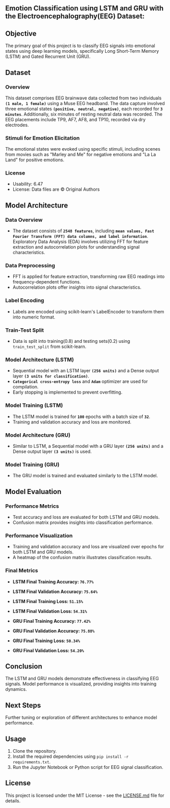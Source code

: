 ## Emotion Classification using LSTM and GRU with the Electroencephalography(EEG) Dataset:

## Objective
The primary goal of this project is to classify EEG signals into emotional states using deep learning models, specifically Long Short-Term Memory (LSTM) and Gated Recurrent Unit (GRU).

## Dataset
### Overview
This dataset comprises EEG brainwave data collected from two individuals **`(1 male, 1 female)`** using a Muse EEG headband. The data capture involved three emotional states **`(positive, neutral, negative)`**, each recorded for **`3 minutes`**. Additionally, six minutes of resting neutral data was recorded. The EEG placements include TP9, AF7, AF8, and TP10, recorded via dry electrodes.

### Stimuli for Emotion Elicitation
The emotional states were evoked using specific stimuli, including scenes from movies such as "Marley and Me" for negative emotions and "La La Land" for positive emotions.

### License
- Usability: 6.47
- License: Data files are © Original Authors

## Model Architecture

### Data Overview
- The dataset consists of **`2548 features`**, including **`mean values, Fast Fourier Transform (FFT) data columns, and label information`**. Exploratory Data Analysis (EDA) involves utilizing FFT for feature extraction and autocorrelation plots for understanding signal characteristics.

### Data Preprocessing
- FFT is applied for feature extraction, transforming raw EEG readings into frequency-dependent functions.
- Autocorrelation plots offer insights into signal characteristics.

### Label Encoding
- Labels are encoded using scikit-learn's LabelEncoder to transform them into numeric format.

### Train-Test Split
- Data is split into training(0.8) and testing sets(0.2) using `train_test_split` from scikit-learn.

### Model Architecture (LSTM)
- Sequential model with an LSTM layer **`(256 units)`** and a Dense output layer **`(3 units for classification)`**.
- **`Categorical cross-entropy loss`** and **`Adam`** optimizer are used for compilation.
- Early stopping is implemented to prevent overfitting.

### Model Training (LSTM)
- The LSTM model is trained for **`100`** epochs with a batch size of **`32`**.
- Training and validation accuracy and loss are monitored.

### Model Architecture (GRU)
- Similar to LSTM, a Sequential model with a GRU layer **`(256 units)`** and a Dense output layer **`(3 units)`** is used.

### Model Training (GRU)
- The GRU model is trained and evaluated similarly to the LSTM model.

## Model Evaluation

### Performance Metrics
- Test accuracy and loss are evaluated for both LSTM and GRU models.
- Confusion matrix provides insights into classification performance.

### Performance Visualization
- Training and validation accuracy and loss are visualized over epochs for both LSTM and GRU models.
- A heatmap of the confusion matrix illustrates classification results.

### Final Metrics
- **LSTM Final Training Accuracy: `76.77%`**
- **LSTM Final Validation Accuracy: `75.64%`**
- **LSTM Final Training Loss: `51.15%`**
- **LSTM Final Validation Loss: `54.31%`**

- **GRU Final Training Accuracy: `77.42%`**
- **GRU Final Validation Accuracy: `75.88%`**
- **GRU Final Training Loss: `50.34%`**
- **GRU Final Validation Loss: `54.20%`**

## Conclusion
The LSTM and GRU models demonstrate effectiveness in classifying EEG signals. Model performance is visualized, providing insights into training dynamics.

## Next Steps
Further tuning or exploration of different architectures to enhance model performance.

## Usage
1. Clone the repository.
2. Install the required dependencies using `pip install -r requirements.txt`.
3. Run the Jupyter Notebook or Python script for EEG signal classification.

## License
This project is licensed under the MIT License - see the [LICENSE.md](LICENSE.md) file for details.
